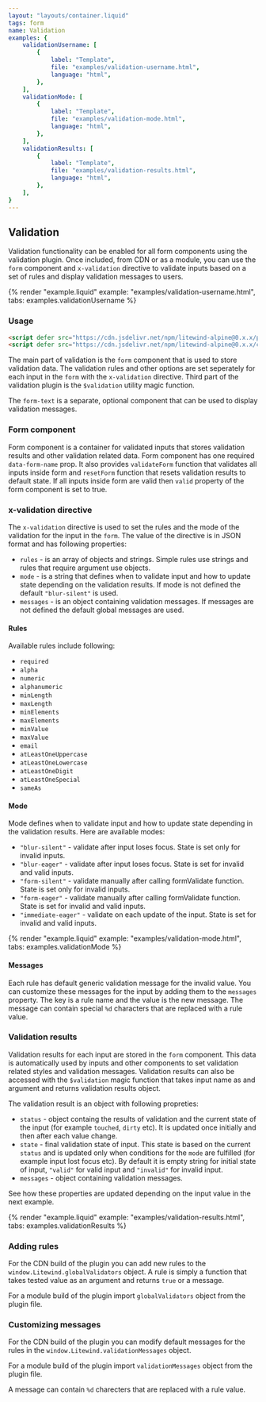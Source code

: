 ```yaml
---
layout: "layouts/container.liquid"
tags: form
name: Validation
examples: {
    validationUsername: [
        {
            label: "Template",
            file: "examples/validation-username.html",
            language: "html",
        },
    ],
    validationMode: [
        {
            label: "Template",
            file: "examples/validation-mode.html",
            language: "html",
        },
    ],
    validationResults: [
        {
            label: "Template",
            file: "examples/validation-results.html",
            language: "html",
        },
    ],
}
---
```

## Validation

Validation functionality can be enabled for all form components using the validation plugin. Once included, from CDN or as a module, you can use the `form` component and `x-validation` directive to validate inputs based on a set of rules and display validation messages to users.

{% render "example.liquid" example: "examples/validation-username.html", tabs: examples.validationUsername %}

### Usage

```html
<script defer src="https://cdn.jsdelivr.net/npm/litewind-alpine@0.x.x/plugins/validation/dist/cdn.min.js"></script>
<script defer src="https://cdn.jsdelivr.net/npm/litewind-alpine@0.x.x/components/form-text/dist/cdn.min.js"></script>
```

The main part of validation is the `form` component that is used to store validation data. The validation rules and other options are set seperately for each input in the `form` with the `x-validation` directive. Third part of the validation plugin is the `$validation` utility magic function.

The `form-text` is a separate, optional component that can be used to display validation messages.

### Form component

Form component is a container for validated inputs that stores validation results and other validation related data. Form component has one required `data-form-name` prop. It also provides `validateForm` function that validates all inputs inside form and `resetForm` function that resets validation results to default state. If all inputs inside form are valid then `valid` property of the form component is set to true.

### x-validation directive

The `x-validation` directive is used to set the rules and the mode of the validation for the input in the `form`. The value of the directive is in JSON format and has following properties:
- `rules` - is an array of objects and strings. Simple rules use strings and rules that require argument use objects.
- `mode` - is a string that defines when to validate input and how to update state depending on the validation results. If mode is not defined the default `"blur-silent"` is used.
- `messages` - is an object containing validation messages. If messages are not defined the default global messages are used.

#### Rules

Available rules include following:

- `required`
- `alpha`
- `numeric`
- `alphanumeric`
- `minLength`
- `maxLength`
- `minElements`
- `maxElements`
- `minValue`
- `maxValue`
- `email`
- `atLeastOneUppercase`
- `atLeastOneLowercase`
- `atLeastOneDigit`
- `atLeastOneSpecial`
- `sameAs`

#### Mode

Mode defines when to validate input and how to update state depending in the validation results. Here are available modes:

- `"blur-silent"` - validate after input loses focus. State is set only for invalid inputs.
- `"blur-eager"` - validate after input loses focus. State is set for invalid and valid inputs.
- `"form-silent"` - validate manually after calling formValidate function. State is set only for invalid inputs.
- `"form-eager"` - validate manually after calling formValidate function. State is set for invalid and valid inputs.
- `"immediate-eager"` - validate on each update of the input. State is set for invalid and valid inputs.

{% render "example.liquid" example: "examples/validation-mode.html", tabs: examples.validationMode %}

#### Messages

Each rule has default generic validation message for the invalid value. You can customize these messages for the input by adding them to the `messages` property. The key is a rule name and the value is the new message. The message can contain special `%d` characters that are replaced with a rule value.

### Validation results

Validation results for each input are stored in the `form` component. This data is automatically used by inputs and other components to set validation related styles and validation messages. Validation results can also be accessed with the `$validation` magic function that takes input name as and argument and returns validation results object.

The validation result is an object with following propreties:

- `status` - object containg the results of validation and the current state of the input (for example `touched`, `dirty` etc). It is updated once initially and then after each value change.
- `state` - final validation state of input. This state is based on the current `status` and is updated only when conditions for the `mode` are fulfilled (for example input lost focus etc). By default it is empty string for initial state of input, `"valid"` for valid input and `"invalid"` for invalid input.
- `messages` - object containing validation messages.

See how these properties are updated depending on the input value in the next example.

{% render "example.liquid" example: "examples/validation-results.html", tabs: examples.validationResults %}

### Adding rules

For the CDN build of the plugin you can add new rules to the `window.Litewind.globalValidators` object. A rule is simply a function that takes tested value as an argument and returns `true` or a message.

For a module build of the plugin import `globalValidators` object from the plugin file.

### Customizing messages

For the CDN build of the plugin you can modify default messages for the rules in the `window.Litewind.validationMessages` object.

For a module build of the plugin import `validationMessages` object from the plugin file.

A message can contain `%d` charecters that are replaced with a rule value.
